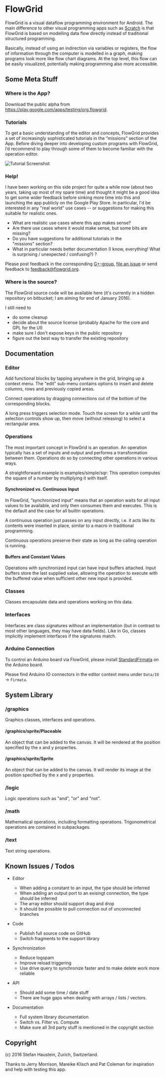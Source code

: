 # FlowGrid

FlowGrid is a visual dataflow programming environment for Android. The main difference to other
visual programming apps such as [Scratch](https://scratch.mit.edu/) is that FlowGrid is based on
modelling data flow directly instead of traditional structured programming.

Basically, instead of using an indirection via variables or registers, the flow of information
through the computer is modelled in a graph, making programs look more like flow chart diagrams.
At the top level, this flow can be easily visualized, potentially making programming also more
accessible.


## Some Meta Stuff

### Where is the App?

Download the public alpha from <https://play.google.com/apps/testing/org.flowgrid>.


### Tutorials

To get a basic understanding of the editor and concepts, FlowGrid provides a set of increasingly
sophisticated tutorials in the “missions” section of the App. Before diving deeper into developing
custom programs with FlowGrid, I’d recommend to play through some of them to become familiar with
the operation editor.

![Tutorial Screenshot](https://lh3.googleusercontent.com/SU350EF-5AOVfjLSVmqHFbwTIKylOgsB5pp1Jipe7BCbLIMYZawebvSjwB-5lTbH3JhVkQ=w3840-h2160-rw-no)


### Help!

I have been working on this side project for quite a while now (about two years, taking up most of
my spare time) and thought it might be a good idea to get some wider feedback before sinking
more time into this and launching the app publicly on the Google Play Store. In particular, I'd be
interested in any "real world" use cases -- or suggestions for making this suitable for realistic
ones.

- What are realistic use cases where this app makes sense?
- Are there use cases where it would make sense, but some bits are missing?
- Do you have suggestions for additional tutorials in the "missions" section?
- What in particular needs better documentation  (I know, everything! What
  is surprising / unexpected / confusing?) ?

Please post feedback in the corresponding
[G+-group](https://plus.google.com/u/0/communities/116001482434880598082),
[file an issue](https://github.com/FlowGrid/flowgrid-android/issues) or send feedback to
feedback@flowgrid.org.


### Where is the source?

The FlowGrid source code will be available here (it's currently in a hidden repository on bitbucket;
I am aiming for end of January 2016).

I still need to

- do some cleanup
- decide about the source license (probably Apache for the core and GPL for the UI)
- make sure I don't expose keys in the public repository
- figure out the best way to transfer the existing repository


## Documentation


### Editor

Add functional blocks by tapping anywhere in the grid, bringing up a context menu.
The "edit" sub-menu contains options to insert and delete columns, rows and previously
copied areas.

Connect operations by dragging connections out of the bottom of the corresponding blocks.

A long press triggers selection mode. Touch the screen for a while until the selection controls
show up, then move (without releasing) to select a rectangular area.


### Operations

The most important concept in FlowGrid is an operation. An operation typically has a set of inputs
and output and performs a transformation between them. Operations do so by connecting other
operations in various ways.

A straightforward example is examples/simple/sqr: This operation
computes the square of a number by multiplying it with itself.


#### Synchronized vs. Continuous Input

In FlowGrid, “synchronized input” means that an operation waits for all input values to be
available, and only then consumes them and executes. This is the default and the case for all
builtin operations.

A continuous operation just passes on any input directly, i.e. it acts like its contents were
inserted in place, similar to a macro in traditional programming.

Continuous operations preserve their state as long as the calling operation is running.


#### Buffers and Constant Values

Operations with synchronized input can have input buffers attached. Input buffers store the
last supplied value, allowing the operation to execute with the buffered value when sufficient
other new input is provided.


### Classes

Classes encapsulate data and operations working on this data.


### Interfaces

Interfaces are class signatures without an implementation (but in contrast to most other languages,
they may have data fields).  Like in Go, classes implicitly implement interfaces if the signatures
match.


### Arduino Connection

To control an Arduino board via FlowGrid, please install
[StandardFirmata](https://github.com/firmata/arduino#usage) on the Arduino board.

Please find Arduino IO connectors in the editor context menu under `Data/IO` -> `Firmata`.


## System Library


### /graphics

Graphics classes, interfaces and operations.


#### /graphics/sprite/Placeable

An object that can be added to the canvas. It will be rendered at the position specified
by the x and y properties.


#### /graphics/sprite/Sprite

An object that can be added to the canvas. It will render its image at the position 
specified by the x and y properties.


### /logic

Logic operations such as "and", "or" and "not".


### /math

Mathematical operations, including formatting operations. Trigonometrical operations are
contained in subpackages.


### /text

Text string operations.


## Known Issues / Todos

- Editor
  - When adding a constant to an input, the type should be inferred
  - When adding an output port to an exisingt connection, the type should be inferred
  - The array editor should support drag and drop
  - It should be possible to pull connection out of unconnected branches

- Code
  - Publish full source code on GitHub
  - Switch fragments to the support library

- Synchronization
  - Reduce logspam
  - Improve reload triggering
  - Use drive query to synchronize faster and to make delete work more reliable

- API
  - Should add some time / date stuff
  - There are huge gaps when dealing with arrays / lists / vectors.

- Documentation
  - Full system library documentation
  - Switch vs. Filter vs. Compute
  - Make sure all 3rd party stuff is mentioned in the copyright section


## Copyright

(c) 2016 Stefan Haustein, Zurich, Switzerland.

Thanks to Jerry Morrison, Mareike Klisch and Pat Coleman for inspiration
and help with testing this app.
